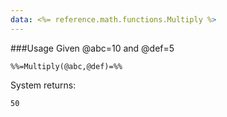 ```yaml
---
data: <%= reference.math.functions.Multiply %>
---
```

###Usage
Given @abc=10 and @def=5
```
%%=Multiply(@abc,@def)=%%
```
System returns:
```
50
```